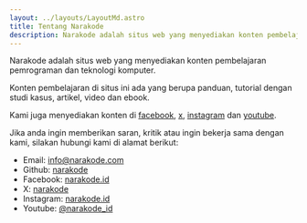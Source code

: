 ```yaml
---
layout: ../layouts/LayoutMd.astro
title: Tentang Narakode
description: Narakode adalah situs web yang menyediakan konten pembelajaran pemrograman dan teknologi komputer.
---
```


Narakode adalah situs web yang menyediakan konten pembelajaran pemrograman dan teknologi komputer.

Konten pembelajaran di situs ini ada yang berupa panduan, tutorial dengan studi kasus, artikel, video dan ebook.

Kami juga menyediakan konten di [facebook](https://facebook.com/narakode.id), [x](https://twitter.com/narakode), [instagram](https://instagram.com/narakode.id) dan [youtube](https://youtube.com/@narakode_id).

Jika anda ingin memberikan saran, kritik atau ingin bekerja sama dengan kami, silakan hubungi kami di alamat berikut:

- Email: [info@narakode.com](mailto:info@narakode.com)
- Github: [narakode](https://github.com/narakode)
- Facebook: [narakode.id](https://facebook.com/narakode.id)
- X: [narakode](https://twitter.com/narakode)
- Instagram: [narakode.id](https://instagram.com/narakode.id)
- Youtube: [@narakode_id](https://youtube.com/@narakode_id)